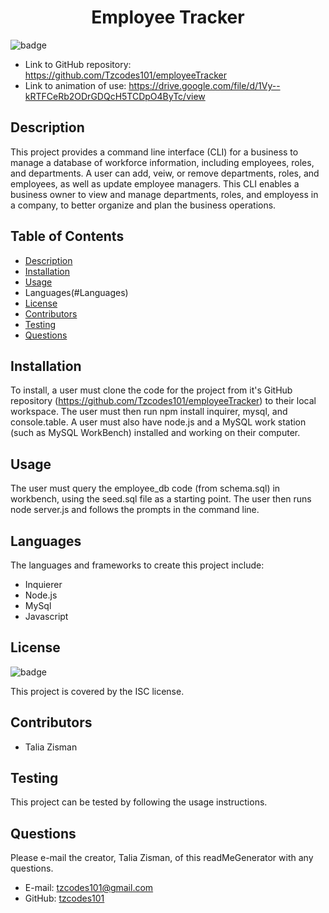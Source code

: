 <h1 align=center>Employee Tracker</h1>

![badge](https://img.shields.io/badge/license-ISC-brightgreen)

- Link to GitHub repository: https://github.com/Tzcodes101/employeeTracker
- Link to animation of use: https://drive.google.com/file/d/1Vy--kRTFCeRb2ODrGDQcH5TCDpO4ByTc/view

## Description
This project provides a command line interface (CLI) for a business to manage a database of workforce information, including employees, roles, and departments. A user can add, veiw, or remove departments, roles, and employees, as well as update employee managers. This CLI enables a business owner to view and manage departments, roles, and employess in a company, to better organize and plan the business operations.

## Table of Contents
- [Description](#Description)
- [Installation](#Installation)
- [Usage](#Usage)
- Languages(#Languages)
- [License](#License)
- [Contributors](#Contributors)
- [Testing](#Testing)
- [Questions](#Questions)

## Installation
To install, a user must clone the code for the project from it's GitHub repository (https://github.com/Tzcodes101/employeeTracker) to their local workspace. The user must then run npm install inquirer, mysql, and console.table. A user must also have node.js and a MySQL work station (such as MySQL WorkBench) installed and working on their computer. 

## Usage
The user must query the employee_db code (from schema.sql) in workbench, using the seed.sql file as a starting point. The user then runs node server.js and follows the prompts in the command line.

## Languages
The languages and frameworks to create this project include:
- Inquierer
- Node.js
- MySql
- Javascript

## License
![badge](https://img.shields.io/badge/license-ISC-brightgreen)

This project is covered by the ISC license.

## Contributors
- Talia Zisman

## Testing
This project can be tested by following the usage instructions.

## Questions
Please e-mail the creator, Talia Zisman, of this readMeGenerator with any questions.
- E-mail: tzcodes101@gmail.com
- GitHub: [tzcodes101](http://github.com/tzcodes101)
